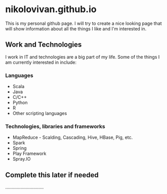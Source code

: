 nikolovivan.github.io
=====================

This is my personal github page. I will try to create a nice looking page that will show information about all the things I like and I'm interested in.

Work and Technologies
---------------------

I work in IT and technologies are a big part of my life. Some of the things I am currently interested in include:


### Languages

* Scala
* Java
* C/C++
* Python
* R
* Other scripting languages

### Technologies, libraries and frameworks

* MapReduce - Scalding, Cascading, Hive, HBase, Pig, etc.
* Spark
* Spring
* Play Framework
* Spray.IO

Complete this later if needed
-----------------------------

..............................
